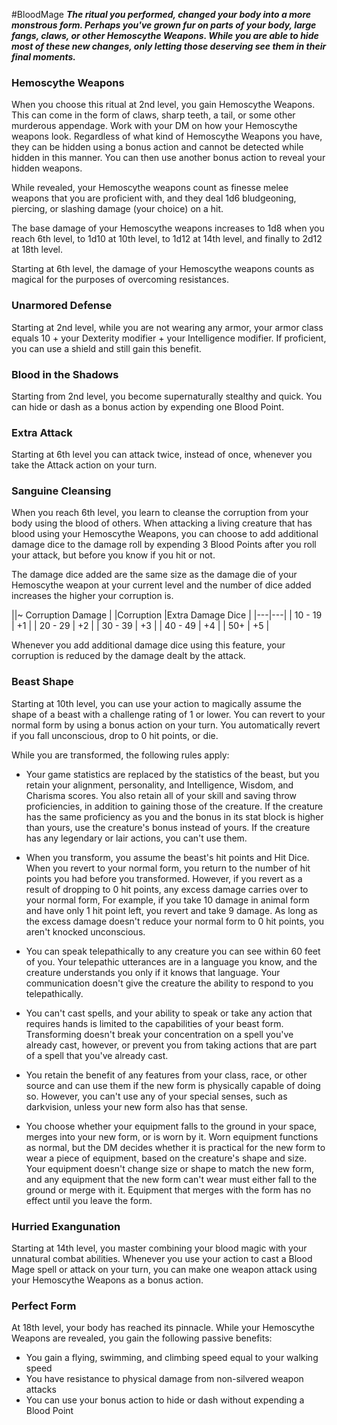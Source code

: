 #BloodMage
***The ritual you performed, changed your body into a more monstrous form. Perhaps you've grown fur on parts of your body, large fangs, claws, or other Hemoscythe Weapons. While you are able to hide most of these new changes, only letting those deserving see them in their final moments.***

### Hemoscythe Weapons
When you choose this ritual at 2nd level, you gain Hemoscythe Weapons. This can come in the form of claws, sharp teeth, a tail, or some other murderous appendage. Work with your DM on how your Hemoscythe weapons look. Regardless of what kind of Hemoscythe Weapons you have, they can be hidden using a bonus action and cannot be detected while hidden in this manner. You can then use another bonus action to reveal your hidden weapons.

While revealed, your Hemoscythe weapons count as finesse melee weapons that you are proficient with, and they deal 1d6 bludgeoning, piercing, or slashing damage (your choice) on a hit.

The base damage of your Hemoscythe weapons increases to 1d8 when you reach 6th level, to 1d10 at 10th level, to 1d12 at 14th level, and finally to 2d12 at 18th level.

Starting at 6th level, the damage of your Hemoscythe weapons counts as magical for the purposes of overcoming resistances.

### Unarmored Defense
Starting at 2nd level, while you are not wearing any armor, your armor class equals 10 + your Dexterity modifier + your Intelligence modifier. If proficient, you can use a shield and still gain this benefit.

### Blood in the Shadows
Starting from 2nd level, you become supernaturally stealthy and quick. You can hide or dash as a bonus action by expending one Blood Point.

### Extra Attack
Starting at 6th level you can attack twice, instead of once, whenever you take the Attack action on your turn.

### Sanguine Cleansing
When you reach 6th level, you learn to cleanse the corruption from your body using the blood of others. When attacking a living creature that has blood using your Hemoscythe Weapons, you can choose to add additional damage dice to the damage roll by expending 3 Blood Points after you roll your attack, but before you know if you hit or not.

The damage dice added are the same size as the damage die of your Hemoscythe weapon at your current level and the number of dice added increases the higher your corruption is.

||~ Corruption Damage |
|Corruption |Extra Damage Dice |
|---|---|
| 10 - 19 | +1 |
| 20 - 29 | +2 |
| 30 - 39 | +3 |
| 40 - 49 | +4 |
| 50+ | +5 |

Whenever you add additional damage dice using this feature, your corruption is reduced by the damage dealt by the attack.

### Beast Shape
Starting at 10th level, you can use your action to magically assume the shape of a beast with a challenge rating of 1 or lower. You can revert to your normal form by using a bonus action on your turn. You automatically revert if you fall unconscious, drop to 0 hit points, or die.

While you are transformed, the following rules apply:

- Your game statistics are replaced by the statistics of the beast, but you retain your alignment, personality, and Intelligence, Wisdom, and Charisma scores. You also retain all of your skill and saving throw proficiencies, in addition to gaining those of the creature. If the creature has the same proficiency as you and the bonus in its stat block is higher than yours, use the creature's bonus instead of yours. If the creature has any legendary or lair actions, you can't use them.

- When you transform, you assume the beast's hit points and Hit Dice. When you revert to your normal form, you return to the number of hit points you had before you transformed. However, if you revert as a result of dropping to 0 hit points, any excess damage carries over to your normal form, For example, if you take 10 damage in animal form and have only 1 hit point left, you revert and take 9 damage. As long as the excess damage doesn't reduce your normal form to 0 hit points, you aren't knocked unconscious.

- You can speak telepathically to any creature you can see within 60 feet of you. Your telepathic utterances are in a language you know, and the creature understands you only if it knows that language. Your communication doesn't give the creature the ability to respond to you telepathically.

- You can't cast spells, and your ability to speak or take any action that requires hands is limited to the capabilities of your beast form. Transforming doesn't break your concentration on a spell you've already cast, however, or prevent you from taking actions that are part of a spell that you've already cast.

- You retain the benefit of any features from your class, race, or other source and can use them if the new form is physically capable of doing so. However, you can't use any of your special senses, such as darkvision, unless your new form also has that sense.

- You choose whether your equipment falls to the ground in your space, merges into your new form, or is worn by it. Worn equipment functions as normal, but the DM decides whether it is practical for the new form to wear a piece of equipment, based on the creature's shape and size. Your equipment doesn't change size or shape to match the new form, and any equipment that the new form can't wear must either fall to the ground or merge with it. Equipment that merges with the form has no effect until you leave the form.

### Hurried Exangunation
Starting at 14th level, you master combining your blood magic with your unnatural combat abilities. Whenever you use your action to cast a Blood Mage spell or attack on your turn, you can make one weapon attack using your Hemoscythe Weapons as a bonus action.

### Perfect Form
At 18th level, your body has reached its pinnacle. While your Hemoscythe Weapons are revealed, you gain the following passive benefits:
* You gain a flying, swimming, and climbing speed equal to your walking speed
* You have resistance to physical damage from non-silvered weapon attacks
* You can use your bonus action to hide or dash without expending a Blood Point